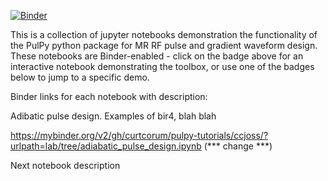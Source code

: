 
[![Binder](https://mybinder.org/badge_logo.svg)](https://mybinder.org/v2/gh/jonbmartin/pulpy-tutorials/HEAD)

This is a collection of jupyter notebooks demonstration the functionality of the PulPy python package for MR RF pulse and gradient waveform design. These notebooks are Binder-enabled - click on the badge above for an interactive notebook demonstrating the toolbox, or use one of the badges below to jump to a specific demo. 

Binder links for each notebook with description:

Adibatic pulse design. Examples of bir4, blah blah

https://mybinder.org/v2/gh/curtcorum/pulpy-tutorials/ccjoss/?urlpath=lab/tree/adiabatic_pulse_design.ipynb (*** change ***)

Next notebook description

<link>
